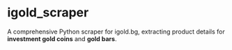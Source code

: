 # igold_scraper
A comprehensive Python scraper for igold.bg, extracting product details for **investment gold coins** and **gold bars**.
